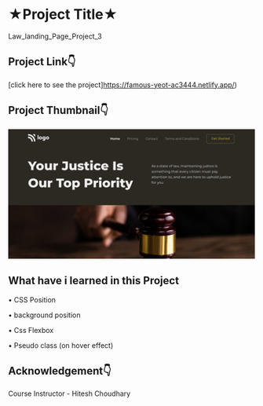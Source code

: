 # ★Project Title★

Law_landing_Page_Project_3


## Project Link👇

[click here to see the project]https://famous-yeot-ac3444.netlify.app/)

## Project Thumbnail👇


![thumbnail](https://github.com/webdevankur/Law_landing_Page_Project_3/blob/main/thumbnail.png)


## What have i learned in this Project
•	CSS Position

•	background position

• Css Flexbox

•	Pseudo class (on hover effect)


## Acknowledgement👇

Course Instructor - Hitesh Choudhary
